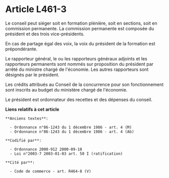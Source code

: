 # Article L461-3

Le conseil peut siéger soit en formation plénière, soit en sections, soit en commission permanente. La commission permanente
est composée du président et des trois vice-présidents.

En cas de partage égal des voix, la voix du président de la formation est prépondérante.

Le rapporteur général, le ou les rapporteurs généraux adjoints et les rapporteurs permanents sont nommés sur proposition du
président par arrêté du ministre chargé de l'économie. Les autres rapporteurs sont désignés par le président.

Les crédits attribués au Conseil de la concurrence pour son fonctionnement sont inscrits au budget du ministère chargé de
l'économie.

Le président est ordonnateur des recettes et des dépenses du conseil.

**Liens relatifs à cet article**

	**Anciens textes**:

	  - Ordonnance n°86-1243 du 1 décembre 1986 - art. 4 (M)
	  - Ordonnance n°86-1243 du 1 décembre 1986 - art. 4 (Ab)

	**Codifié par**:

	  - Ordonnance 2000-912 2000-09-18
	  - Loi n°2003-7 2003-01-03 art. 50 I (ratification)

	**Cité par**:

	  - Code de commerce - art. R464-8 (V)
